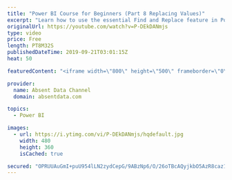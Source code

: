 ```yaml
---
title: "Power BI Course for Beginners (Part 8 Replacing Values)"
excerpt: "Learn how to use the essential Find and Replace feature in Power BI."
originalUrl: https://youtube.com/watch?v=P-DEkDANmjs
type: video
price: Free
length: PT8M32S
publishedDateTime: 2019-09-21T03:01:15Z
heat: 50

featuredContent: "<iframe width=\"800\" height=\"500\" frameborder=\"0\" src=\"https://www.youtube.com/embed/P-DEkDANmjs\" allow=\"accelerometer; autoplay; encrypted-media; gyroscope; picture-in-picture\" allowfullscreen></iframe>"

provider:
  name: Absent Data Channel
  domain: absentdata.com

topics:
  - Power BI

images:
  - url: https://i.ytimg.com/vi/P-DEkDANmjs/hqdefault.jpg
    width: 480
    height: 360
    isCached: true

secured: "OPRUUAuGmI+puU954lLN2zydCepG/9ABzNp6/O/26oTBcAQyjkbO5AzR8caz1IRE7LSLT/SBD3s4ZQyQKQDfz5lz6ZnAoW1buVeNdXGrzNL3EUIAa9VjEF4JFWp9COeNPNrpj1eSaTbepxLmjENXeFssHvGo68M4IBay8z90Na/XM5jSFQruj+kFSrNuR2K+XhIoBZMlCJ5yOUZ105RMr7pchRCbGAvCJZ6UwnpJplRAU1a5Zry+CLKDpbBtqsVhq9RJ1iWCSc0Ova1u0Coaf+XfsB49S+X5ZwtGixS3cn4KZjdMNBCoK1eHiggjo2Pf6i+WVqQabANttO5qdR0PivovRAB+9nUB/TrY5kOHQVXCwSjr0yLC2SU99MBgijUg1mv51QtUqBTKwhgLyX8plZYKjncUzaF8IJXVB/wvSJA=;JokaT4LuHDttLgrc15X/OA=="
---
```



